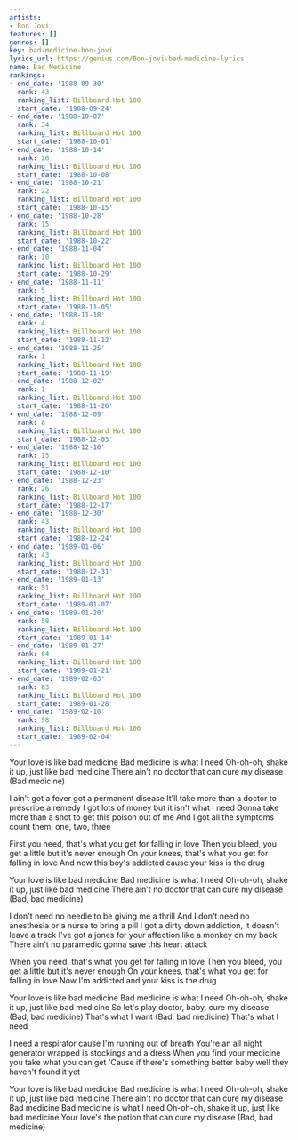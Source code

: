 ```yaml
---
artists:
- Bon Jovi
features: []
genres: []
key: bad-medicine-bon-jovi
lyrics_url: https://genius.com/Bon-jovi-bad-medicine-lyrics
name: Bad Medicine
rankings:
- end_date: '1988-09-30'
  rank: 43
  ranking_list: Billboard Hot 100
  start_date: '1988-09-24'
- end_date: '1988-10-07'
  rank: 34
  ranking_list: Billboard Hot 100
  start_date: '1988-10-01'
- end_date: '1988-10-14'
  rank: 26
  ranking_list: Billboard Hot 100
  start_date: '1988-10-08'
- end_date: '1988-10-21'
  rank: 22
  ranking_list: Billboard Hot 100
  start_date: '1988-10-15'
- end_date: '1988-10-28'
  rank: 15
  ranking_list: Billboard Hot 100
  start_date: '1988-10-22'
- end_date: '1988-11-04'
  rank: 10
  ranking_list: Billboard Hot 100
  start_date: '1988-10-29'
- end_date: '1988-11-11'
  rank: 5
  ranking_list: Billboard Hot 100
  start_date: '1988-11-05'
- end_date: '1988-11-18'
  rank: 4
  ranking_list: Billboard Hot 100
  start_date: '1988-11-12'
- end_date: '1988-11-25'
  rank: 1
  ranking_list: Billboard Hot 100
  start_date: '1988-11-19'
- end_date: '1988-12-02'
  rank: 1
  ranking_list: Billboard Hot 100
  start_date: '1988-11-26'
- end_date: '1988-12-09'
  rank: 8
  ranking_list: Billboard Hot 100
  start_date: '1988-12-03'
- end_date: '1988-12-16'
  rank: 15
  ranking_list: Billboard Hot 100
  start_date: '1988-12-10'
- end_date: '1988-12-23'
  rank: 26
  ranking_list: Billboard Hot 100
  start_date: '1988-12-17'
- end_date: '1988-12-30'
  rank: 43
  ranking_list: Billboard Hot 100
  start_date: '1988-12-24'
- end_date: '1989-01-06'
  rank: 43
  ranking_list: Billboard Hot 100
  start_date: '1988-12-31'
- end_date: '1989-01-13'
  rank: 51
  ranking_list: Billboard Hot 100
  start_date: '1989-01-07'
- end_date: '1989-01-20'
  rank: 58
  ranking_list: Billboard Hot 100
  start_date: '1989-01-14'
- end_date: '1989-01-27'
  rank: 64
  ranking_list: Billboard Hot 100
  start_date: '1989-01-21'
- end_date: '1989-02-03'
  rank: 83
  ranking_list: Billboard Hot 100
  start_date: '1989-01-28'
- end_date: '1989-02-10'
  rank: 98
  ranking_list: Billboard Hot 100
  start_date: '1989-02-04'
---
```

Your love is like bad medicine
Bad medicine is what I need
Oh-oh-oh, shake it up, just like bad medicine
There ain't no doctor that can cure my disease
(Bad medicine)


I ain't got a fever got a permanent disease
It'll take more than a doctor to prescribe a remedy
I got lots of money but it isn't what I need
Gonna take more than a shot to get this poison out of me
And I got all the symptoms count them, one, two, three


First you need, that's what you get for falling in love
Then you bleed, you get a little but it's never enough
On your knees, that's what you get for falling in love
And now this boy's addicted cause your kiss is the drug


Your love is like bad medicine
Bad medicine is what I need
Oh-oh-oh, shake it up, just like bad medicine
There ain't no doctor that can cure my disease
(Bad, bad medicine)


I don't need no needle to be giving me a thrill
And I don't need no anesthesia or a nurse to bring a pill
I got a dirty down addiction, it doesn't leave a track
I've got a jones for your affection like a monkey on my back
There ain't no paramedic gonna save this heart attack


When you need, that's what you get for falling in love
Then you bleed, you get a little but it's never enough
On your knees, that's what you get for falling in love
Now I'm addicted and your kiss is the drug


Your love is like bad medicine
Bad medicine is what I need
Oh-oh-oh, shake it up, just like bad medicine
So let's play doctor, baby, cure my disease
(Bad, bad medicine) That's what I want
(Bad, bad medicine) That's what I need


I need a respirator cause I'm running out of breath
You're an all night generator wrapped is stockings and a dress
When you find your medicine you take what you can get
'Cause if there's something better baby well they haven't found it yet


Your love is like bad medicine
Bad medicine is what I need
Oh-oh-oh, shake it up, just like bad medicine
There ain't no doctor that can cure my disease
Bad medicine
Bad medicine is what I need
Oh-oh-oh, shake it up, just like bad medicine
Your love's the potion that can cure my disease
(Bad, bad medicine)
